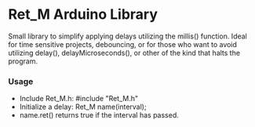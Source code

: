 Ret_M Arduino Library
===========================================
Small library to simplify applying delays utilizing the millis() function.
Ideal for time sensitive projects, debouncing, or for those who want to avoid utilizing delay(), delayMicroseconds(), or other of the kind that halts the program.

### Usage
- Include Ret_M.h:  #include "Ret_M.h"
- Initialize a delay:  Ret_M name(interval);
- name.ret() returns true if the interval has passed.
